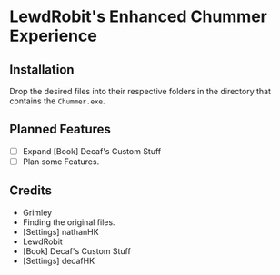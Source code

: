 # LewdRobit's Enhanced Chummer Experience
## Installation
Drop the desired files into their respective folders in the directory that contains the `Chummer.exe`.

## Planned Features
- [ ] Expand \[Book\] Decaf's Custom Stuff
- [ ] Plan some Features.

## Credits
* Grimley
 * Finding the original files.
 * \[Settings\] nathanHK
* LewdRobit
 * \[Book\] Decaf's Custom Stuff
 * \[Settings\] decafHK